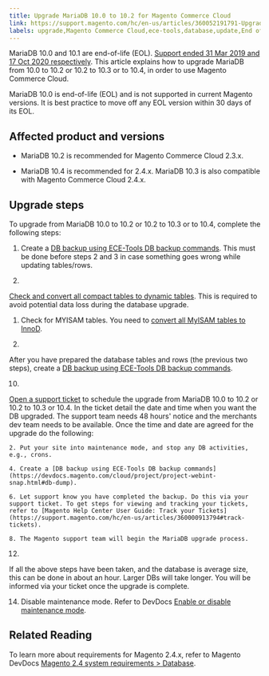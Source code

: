 ```yaml
---
title: Upgrade MariaDB 10.0 to 10.2 for Magento Commerce Cloud 
link: https://support.magento.com/hc/en-us/articles/360052191791-Upgrade-MariaDB-10-0-to-10-2-for-Magento-Commerce-Cloud-
labels: upgrade,Magento Commerce Cloud,ece-tools,database,update,End of Life,2.3.x,how to,tables,2.4.x,MariaDB,MariaDB 10.2,MariaDB 10.3,MariaDB 10.4,MariaDB 10.0,MariaDB 10.1
---
```


MariaDB 10.0 and 10.1 are end-of-life (EOL). [Support ended 31 Mar 2019 and 17 Oct 2020 respectively](https://endoflife.date/mariadb). This article explains how to upgrade MariaDB from 10.0 to 10.2 or 10.2 to 10.3 or to 10.4, in order to use Magento Commerce Cloud.

MariaDB 10.0 is end-of-life (EOL) and is not supported in current Magento versions. It is best practice to move off any EOL version within 30 days of its EOL.

## Affected product and versions

* MariaDB 10.2 is recommended for Magento Commerce Cloud 2.3.x.

* MariaDB 10.4 is recommended for 2.4.x. MariaDB 10.3 is also compatible with Magento Commerce Cloud 2.4.x.

## Upgrade steps

To upgrade from MariaDB 10.0 to 10.2 or 10.2 to 10.3 or to 10.4, complete the following steps:

1. Create a [DB backup using ECE-Tools DB backup commands](https://devdocs.magento.com/cloud/project/project-webint-snap.html#db-dump). This must be done before steps 2 and 3 in case something goes wrong while updating tables/rows.

1. 
[Check and convert all compact tables to dynamic tables](https://support.magento.com/hc/en-us/articles/360048389631). This is required to avoid potential data loss during the database upgrade.

1. Check for MYISAM tables. You need to [convert all MyISAM tables to InnoD](https://support.magento.com/hc/en-us/articles/360041997312#convert).  

1. 
After you have prepared the database tables and rows (the previous two steps), create a [DB backup using ECE-Tools DB backup commands](https://devdocs.magento.com/cloud/project/project-webint-snap.html#db-dump).

10. 
[Open a support ticket](https://support.magento.com/hc/en-us/articles/360000913794#submit-ticket) to schedule the upgrade from MariaDB 10.0 to 10.2 or 10.2 to 10.3 or 10.4. In the ticket detail the date and time when you want the DB upgraded. The support team needs 48 hours' notice and the merchants dev team needs to be available. Once the time and date are agreed for the upgrade do the following:

	
	2. Put your site into maintenance mode, and stop any DB activities, e.g., crons.
	
	4. Create a [DB backup using ECE-Tools DB backup commands](https://devdocs.magento.com/cloud/project/project-webint-snap.html#db-dump).
	
	6. Let support know you have completed the backup. Do this via your support ticket. To get steps for viewing and tracking your tickets, refer to [Magento Help Center User Guide: Track your Tickets](https://support.magento.com/hc/en-us/articles/360000913794#track-tickets).
	
	8. The Magento support team will begin the MariaDB upgrade process.

12. 
If all the above steps have been taken, and the database is average size, this can be done in about an hour. Larger DBs will take longer. You will be informed via your ticket once the upgrade is complete.

14. Disable maintenance mode. Refer to DevDocs [Enable or disable maintenance mode](https://devdocs.magento.com/guides/v2.4/install-gde/install/cli/install-cli-subcommands-maint.html#instgde-cli-maint).

## Related Reading

To learn more about requirements for Magento 2.4.x, refer to Magento DevDocs [Magento 2.4 system requirements > Database](https://devdocs.magento.com/guides/v2.4/install-gde/system-requirements.html#database).   
 



